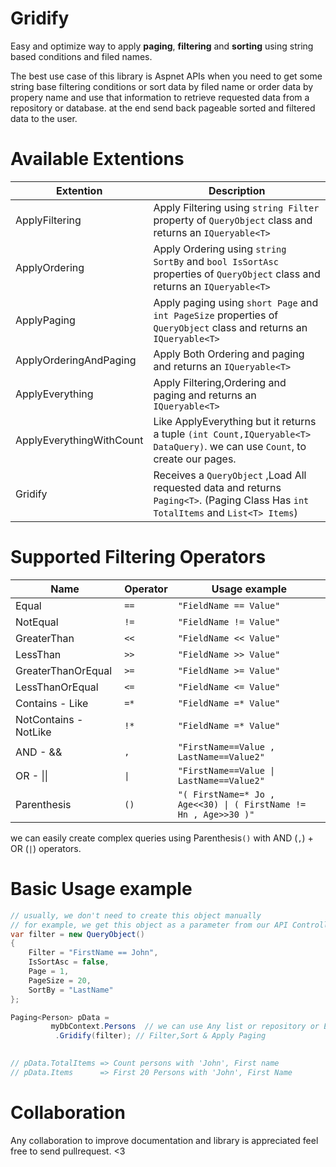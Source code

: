 # Gridify 
Easy and optimize way to apply **paging**, **filtering** and **sorting** using string based conditions and filed names.

The best use case of this library is Aspnet APIs when you need to get some string base filtering conditions or sort data by filed name or order data by propery name and use that information to retrieve requested data from a repository or database.
at the end send back pageable sorted and filtered data to the user.

# Available Extentions
|      Extention | Description          
|----------------|-------------------------------|
|ApplyFiltering  | Apply Filtering using `string Filter` property of `QueryObject` class and returns an `IQueryable<T>`
|ApplyOrdering   | Apply Ordering using `string SortBy` and `bool IsSortAsc` properties of `QueryObject` class and returns an `IQueryable<T>`
|ApplyPaging     | Apply paging using `short Page` and `int PageSize` properties of `QueryObject` class and returns an `IQueryable<T>`
|ApplyOrderingAndPaging|Apply Both Ordering and paging and returns an `IQueryable<T>`
|ApplyEverything | Apply Filtering,Ordering and paging and returns an `IQueryable<T>`
|ApplyEverythingWithCount| Like ApplyEverything but it returns a tuple `(int Count,IQueryable<T> DataQuery)`. we can use `Count`, to create our pages.
|Gridify | Receives a `QueryObject` ,Load All requested data and returns `Paging<T>`. (Paging Class Has `int TotalItems` and `List<T> Items`)

# Supported Filtering Operators 
| Name | Operator | Usage example
|------|-----------|-----|
| Equal | `==` | `"FieldName == Value"` |
| NotEqual | `!=` | `"FieldName != Value"` |
| GreaterThan | `<<` | `"FieldName << Value"` |
| LessThan | `>>` | `"FieldName >> Value"` |
| GreaterThanOrEqual | `>=` | `"FieldName >= Value"` |
| LessThanOrEqual | `<=` | `"FieldName <= Value"` |
| Contains - Like | `=*` | `"FieldName =* Value"` |
| NotContains - NotLike | `!*` | `"FieldName =* Value"` |
| AND - &&        | `,` | `"FirstName==Value , LastName==Value2"` |
| OR - \|\|       | `\|` | `"FirstName==Value \| LastName==Value2"` | 
| Parenthesis     | `()`| `"( FirstName=* Jo , Age<<30) \| ( FirstName != Hn , Age>>30 )"` |

we can easily create complex queries using Parenthesis`()` with AND (`,`) + OR (`|`) operators.

# Basic Usage example

```c#
// usually, we don't need to create this object manually
// for example, we get this object as a parameter from our API Controller
var filter = new QueryObject() 
{
    Filter = "FirstName == John",
    IsSortAsc = false,
    Page = 1,
    PageSize = 20,
    SortBy = "LastName"
};

Paging<Person> pData =
         myDbContext.Persons  // we can use Any list or repository or EntityFramework context
          .Gridify(filter); // Filter,Sort & Apply Paging 
          

// pData.TotalItems => Count persons with 'John', First name
// pData.Items      => First 20 Persons with 'John', First Name
```


# Collaboration
Any collaboration to improve documentation and library is appreciated feel free to send pullrequest. <3





